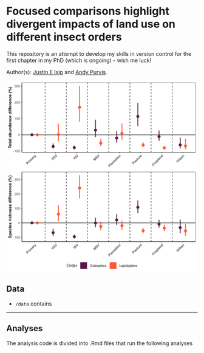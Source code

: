# Focused comparisons highlight divergent impacts of land use on different insect orders 

This repository is an attempt to develop my skills in version control for the first chapter in my PhD (which is ongoing) - wish me luck!

Author(s): [Justin E Isip](mailto:j.isip@nhm.ac.uk) and [Andy Purvis](mailto:andy.purvis.@nhm.ac.uk).

![alt text](https://github.com/justin-isip/multi-groups/blob/main/figures/updated_figures/col_lep.png)

## Data

* `/data` contains


-------
## Analyses

The analysis code is divided into .Rmd files that run the following analyses
